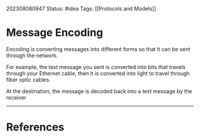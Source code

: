 202308080947
Status: #idea
Tags: [[Protocols and Models]]
# Message Encoding

Encoding is converting messages into different forms so that it can be sent through the network.

For example, the text message you sent is converted into bits that travels through your Ethernet cable, then it is converted into light to travel through fiber optic cables.

At the destination, the message is decoded back into a text message by the receiver

---
# References